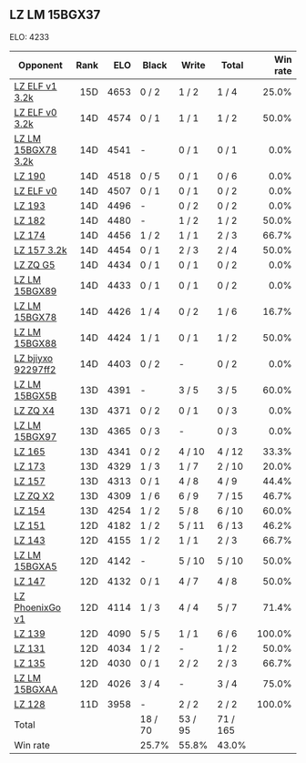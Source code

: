 ## LZ LM 15BGX37 ##

ELO: 4233

Opponent | Rank | ELO | Black | Write | Total | Win rate
---------|-----:|----:|-------|-------|-------|-------:
[LZ ELF v1 3.2k](LZ%20ELF%20v1%203.2k.md) | 15D | 4653 | 0 / 2 | 1 / 2 | 1 / 4 | 25.0%
[LZ ELF v0 3.2k](LZ%20ELF%20v0%203.2k.md) | 14D | 4574 | 0 / 1 | 1 / 1 | 1 / 2 | 50.0%
[LZ LM 15BGX78 3.2k](LZ%20LM%2015BGX78%203.2k.md) | 14D | 4541 | - | 0 / 1 | 0 / 1 | 0.0%
[LZ 190](LZ%20190.md) | 14D | 4518 | 0 / 5 | 0 / 1 | 0 / 6 | 0.0%
[LZ ELF v0](LZ%20ELF%20v0.md) | 14D | 4507 | 0 / 1 | 0 / 1 | 0 / 2 | 0.0%
[LZ 193](LZ%20193.md) | 14D | 4496 | - | 0 / 2 | 0 / 2 | 0.0%
[LZ 182](LZ%20182.md) | 14D | 4480 | - | 1 / 2 | 1 / 2 | 50.0%
[LZ 174](LZ%20174.md) | 14D | 4456 | 1 / 2 | 1 / 1 | 2 / 3 | 66.7%
[LZ 157 3.2k](LZ%20157%203.2k.md) | 14D | 4454 | 0 / 1 | 2 / 3 | 2 / 4 | 50.0%
[LZ ZQ G5](LZ%20ZQ%20G5.md) | 14D | 4434 | 0 / 1 | 0 / 1 | 0 / 2 | 0.0%
[LZ LM 15BGX89](LZ%20LM%2015BGX89.md) | 14D | 4433 | 0 / 1 | 0 / 1 | 0 / 2 | 0.0%
[LZ LM 15BGX78](LZ%20LM%2015BGX78.md) | 14D | 4426 | 1 / 4 | 0 / 2 | 1 / 6 | 16.7%
[LZ LM 15BGX88](LZ%20LM%2015BGX88.md) | 14D | 4424 | 1 / 1 | 0 / 1 | 1 / 2 | 50.0%
[LZ bjiyxo 92297ff2](LZ%20bjiyxo%2092297ff2.md) | 14D | 4403 | 0 / 2 | - | 0 / 2 | 0.0%
[LZ LM 15BGX5B](LZ%20LM%2015BGX5B.md) | 13D | 4391 | - | 3 / 5 | 3 / 5 | 60.0%
[LZ ZQ X4](LZ%20ZQ%20X4.md) | 13D | 4371 | 0 / 2 | 0 / 1 | 0 / 3 | 0.0%
[LZ LM 15BGX97](LZ%20LM%2015BGX97.md) | 13D | 4365 | 0 / 3 | - | 0 / 3 | 0.0%
[LZ 165](LZ%20165.md) | 13D | 4341 | 0 / 2 | 4 / 10 | 4 / 12 | 33.3%
[LZ 173](LZ%20173.md) | 13D | 4329 | 1 / 3 | 1 / 7 | 2 / 10 | 20.0%
[LZ 157](LZ%20157.md) | 13D | 4313 | 0 / 1 | 4 / 8 | 4 / 9 | 44.4%
[LZ ZQ X2](LZ%20ZQ%20X2.md) | 13D | 4309 | 1 / 6 | 6 / 9 | 7 / 15 | 46.7%
[LZ 154](LZ%20154.md) | 13D | 4254 | 1 / 2 | 5 / 8 | 6 / 10 | 60.0%
[LZ 151](LZ%20151.md) | 12D | 4182 | 1 / 2 | 5 / 11 | 6 / 13 | 46.2%
[LZ 143](LZ%20143.md) | 12D | 4155 | 1 / 2 | 1 / 1 | 2 / 3 | 66.7%
[LZ LM 15BGXA5](LZ%20LM%2015BGXA5.md) | 12D | 4142 | - | 5 / 10 | 5 / 10 | 50.0%
[LZ 147](LZ%20147.md) | 12D | 4132 | 0 / 1 | 4 / 7 | 4 / 8 | 50.0%
[LZ PhoenixGo v1](LZ%20PhoenixGo%20v1.md) | 12D | 4114 | 1 / 3 | 4 / 4 | 5 / 7 | 71.4%
[LZ 139](LZ%20139.md) | 12D | 4090 | 5 / 5 | 1 / 1 | 6 / 6 | 100.0%
[LZ 131](LZ%20131.md) | 12D | 4034 | 1 / 2 | - | 1 / 2 | 50.0%
[LZ 135](LZ%20135.md) | 12D | 4030 | 0 / 1 | 2 / 2 | 2 / 3 | 66.7%
[LZ LM 15BGXAA](LZ%20LM%2015BGXAA.md) | 12D | 4026 | 3 / 4 | - | 3 / 4 | 75.0%
[LZ 128](LZ%20128.md) | 11D | 3958 | - | 2 / 2 | 2 / 2 | 100.0%
Total | | | 18 / 70 | 53 / 95 | 71 / 165 | 
Win rate| | | 25.7% | 55.8% | 43.0% | 
